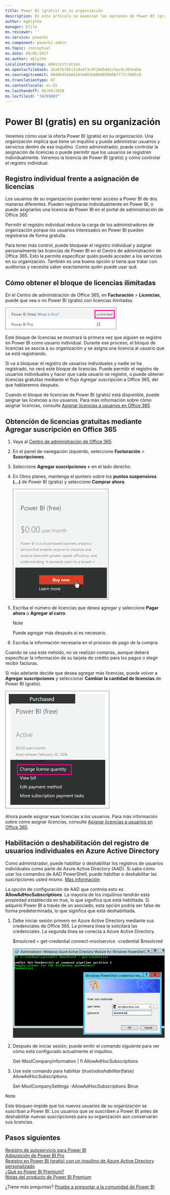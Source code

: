 ```yaml
---
title: Power BI (gratis) en su organización
description: En este artículo se examinan las opciones de Power BI (gratis) desde la perspectiva de la organización. Si es el administrador del inquilino, le mostrará cómo administrar los registros gratuitos.
author: mgblythe
manager: kfile
ms.reviewer: ''
ms.service: powerbi
ms.component: powerbi-admin
ms.topic: conceptual
ms.date: 09/05/2017
ms.author: mblythe
LocalizationGroup: Administration
ms.openlocfilehash: 2ba97b76b13c9adf3c9f20d5d42c5ec9c363edda
ms.sourcegitcommit: 80d6b45eb84243e801b60b9038b9bff77c30d5c8
ms.translationtype: HT
ms.contentlocale: es-ES
ms.lasthandoff: 06/04/2018
ms.locfileid: "34293683"
---
```

# <a name="power-bi-free-in-your-organization"></a>Power BI (gratis) en su organización
Veremos cómo usar la oferta Power BI (gratis) en su organización. Una organización implica que tiene un inquilino y puede administrar usuarios y servicios dentro de ese inquilino. Como administrador, puede controlar la asignación de licencias o puede permitir que los usuarios se registren individualmente. Veremos la licencia de Power BI (gratis) y cómo controlar el registro individual.

## <a name="individual-sign-up-versus-license-assignment"></a>Registro individual frente a asignación de licencias
Los usuarios de su organización pueden tener acceso a Power BI de dos maneras diferentes. Pueden registrarse individualmente en Power BI, o puede asignarles una licencia de Power BI en el portal de administración de Office 365.

Permitir el registro individual reduce la carga de los administradores de organización porque los usuarios interesados en Power BI pueden registrarse de forma gratuita.

Para tener más control, puede bloquear el registro individual y asignar personalmente las licencias de Power BI en el Centro de administración de Office 365. Esto le permite especificar quién puede acceder a los servicios en su organización. También es una buena opción si tiene que tratar con auditorías y necesita saber exactamente quién puede usar qué.

## <a name="how-to-get-the-unlimited-license-block"></a>Cómo obtener el bloque de licencias ilimitadas
En el Centro de administración de Office 365, en **Facturación** > **Licencias**, puede que vea o no Power BI (gratis) con licencias ilimitadas.

![](media/service-admin-service-free-in-your-organization/unlimited-licenses.png)

Este bloque de licencias se mostrará la primera vez que alguien se registre en Power BI como usuario individual. Durante ese proceso, el bloque de licencias se asocia a su organización y se asigna una licencia al usuario que se está registrando.

Si va a bloquear el registro de usuarios individuales y nadie se ha registrado, no verá este bloque de licencias. Puede permitir el registro de usuarios individuales y hacer que cada usuario se registre, o puede obtener licencias gratuitas mediante el flujo Agregar suscripción a Office 365, del que hablaremos después.

Cuando el bloque de licencias de Power BI (gratis) está disponible, puede asignar las licencias a los usuarios. Para más información sobre cómo asignar licencias, consulte [Asignar licencias a usuarios en Office 365](https://support.office.com/article/Assign-or-unassign-licenses-for-Office-365-for-business-997596b5-4173-4627-b915-36abac6786dc).

## <a name="getting-free-licenses-via-add-subscription-within-office-365"></a>Obtención de licencias gratuitas mediante Agregar suscripción en Office 365
1. Vaya al [Centro de administración de Office 365](https://portal.office.com/admin/default.aspx).
2. En el panel de navegación izquierdo, seleccione **Facturación**  > **Suscripciones**.
3. Seleccione **Agregar suscripciones +** en el lado derecho.
4. En Otros planes, mantenga el puntero sobre los **puntos suspensivos (...)** de Power BI (gratis) y seleccione **Comprar ahora**.
   
    ![](media/service-admin-service-free-in-your-organization/buy-powerbi-free.png)
5. Escriba el número de licencias que desea agregar y seleccione **Pagar ahora** o **Agregar al carro**.
   
   > [!NOTE]
   > Puede agregar más después si es necesario.
   > 
   > 
6. Escriba la información necesaria en el proceso de pago de la compra.

Cuando se usa este método, no se realizan compras, aunque deberá especificar la información de su tarjeta de crédito para los pagos o elegir recibir facturas.

Si más adelante decide que desea agregar más licencias, puede volver a **Agregar suscripciones** y seleccionar **Cambiar la cantidad de licencias** de Power BI (gratis).

![](media/service-admin-service-free-in-your-organization/change-license-quantity.png)

Ahora puede asignar esas licencias a los usuarios. Para más información sobre cómo asignar licencias, consulte [Asignar licencias a usuarios en Office 365](https://support.office.com/article/Assign-or-unassign-licenses-for-Office-365-for-business-997596b5-4173-4627-b915-36abac6786dc).

## <a name="enable-or-disable-individual-user-sign-up-in-azure-active-directory"></a>Habilitación o deshabilitación del registro de usuarios individuales en Azure Active Directory
Como administrador, puede habilitar o deshabilitar los registros de usuarios individuales como parte de Azure Active Directory (AAD). Si sabe cómo usar los comandos de AAD PowerShell, puede habilitar o deshabilitar las suscripciones usted mismo. [Más información](https://technet.microsoft.com/library/jj151815.aspx)

La opción de configuración de AAD que controla esto es **AllowAdHocSubscriptions**. La mayoría de los inquilinos tendrán esta propiedad establecida en true, lo que significa que está habilitada. Si adquirió Power BI a través de un asociado, esta opción podría ser false de forma predeterminada, lo que significa que está deshabilitada.

1. Debe iniciar sesión primero en Azure Active Directory mediante sus credenciales de Office 365. La primera línea le solicitará las credenciales. La segunda línea se conecta a Azure Active Directory.
   
     $msolcred = get-credential   connect-msolservice -credential $msolcred
   
   ![](media/service-admin-service-free-in-your-organization/aad-signin.png)
2. Después de iniciar sesión, puede emitir el comando siguiente para ver cómo está configurado actualmente el inquilino.
   
     Get-MsolCompanyInformation | fl AllowAdHocSubscriptions
3. Use este comando para habilitar ($true) o deshabilitar ($false) AllowAdHocSubscriptions.
   
     Set-MsolCompanySettings -AllowAdHocSubscriptions $true

> [!NOTE]
> Este bloqueo impide que los nuevos usuarios de su organización se suscriban a Power BI. Los usuarios que se suscriben a Power BI antes de deshabilitar nuevas suscripciones para su organización aún conservarán sus licencias.
> 
> 

## <a name="next-steps"></a>Pasos siguientes
[Registro de autoservicio para Power BI](service-self-service-signup-for-power-bi.md)  
[Adquisición de Power BI Pro](service-admin-purchasing-power-bi-pro.md)  
[Registro en Power BI (gratis) con un inquilino de Azure Active Directory personalizado](developer/create-an-azure-active-directory-tenant.md)  
[¿Qué es Power BI Premium?](service-premium.md)  
[Notas del producto de Power BI Premium](https://aka.ms/pbipremiumwhitepaper)  

¿Tiene más preguntas? [Pruebe a preguntar a la comunidad de Power BI](http://community.powerbi.com/)

